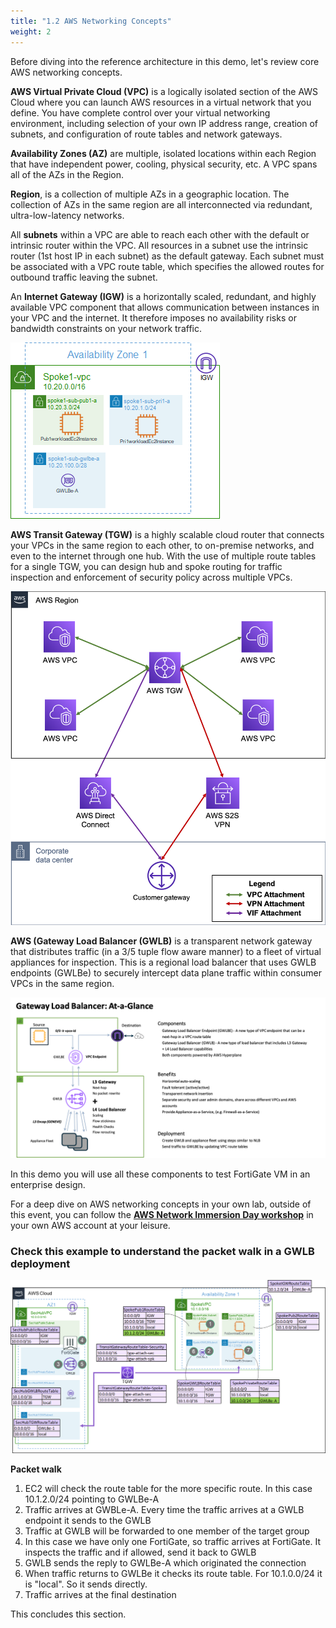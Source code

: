 ```yaml
---
title: "1.2 AWS Networking Concepts"
weight: 2
---
```


Before diving into the reference architecture in this demo, let's review core AWS networking concepts.

**AWS Virtual Private Cloud (VPC)** is a logically isolated section of the AWS Cloud where you can launch AWS resources in a virtual network that you define. You have complete control over your virtual networking environment, including selection of your own IP address range, creation of subnets, and configuration of route tables and network gateways.

**Availability Zones (AZ)** are multiple, isolated locations within each Region that have independent power, cooling, physical security, etc. A VPC spans all of the AZs in the Region.

**Region**, is a collection of multiple AZs in a geographic location. The collection of AZs in the same region are all interconnected via redundant, ultra-low-latency networks.

All **subnets** within a VPC are able to reach each other with the default or intrinsic router within the VPC. All resources in a subnet use the intrinsic router (1st host IP in each subnet) as the default gateway. Each subnet must be associated with a VPC route table, which specifies the allowed routes for outbound traffic leaving the subnet.

An **Internet Gateway (IGW)** is a horizontally scaled, redundant, and highly available VPC component that allows communication between instances in your VPC and the internet. It therefore imposes no availability risks or bandwidth constraints on your network traffic.


![22 image1](22-image1.png)


**AWS Transit Gateway (TGW)** is a highly scalable cloud router that connects your VPCs in the same region to each other, to on-premise networks, and even to the internet through one hub. With the use of multiple route tables for a single TGW, you can design hub and spoke routing for traffic inspection and enforcement of security policy across multiple VPCs.

![22 image2](22-image2.png)

**AWS (Gateway Load Balancer (GWLB)** is a transparent network gateway that distributes traffic (in a 3/5 tuple flow aware manner) to a fleet of virtual appliances for inspection. This is a regional load balancer that uses GWLB endpoints (GWLBe) to securely intercept data plane traffic within consumer VPCs in the same region.

![22 image3](22-image3.png)

In this demo you will use all these components to test FortiGate VM in an enterprise design. 

For a deep dive on AWS networking concepts in your own lab, outside of this event, you can follow the [**AWS Network Immersion Day workshop**](https://catalog.workshops.aws/networking/en-US) in your own AWS account at your leisure.

### Check this example to understand the packet walk in a GWLB deployment

![](https://raw.githubusercontent.com/FortiLatam/aws-ql-netsec-pub/main/media/image16.png)

**Packet walk**
1)  EC2 will check the route table for the more specific route. In this case 10.1.2.0/24 pointing to GWLBe-A
2)  Traffic arrives at GWBLe-A. Every time the traffic arrives at a GWLB endpoint it sends to the GWLB
3)  Traffic at GWLB will be forwarded to one member of the target group
4)  In this case we have only one FortiGate, so traffic arrives at FortiGate. It inspects the traffic and if allowed, send it back to GWLB
5)  GWLB sends the reply to GWLBe-A which originated the connection
6)  When traffic returns to GWLBe it checks its route table. For 10.1.0.0/24 it is "local". So it sends directly.
7)  Traffic arrives at the final destination


This concludes this section.
